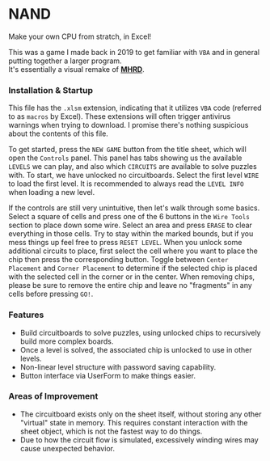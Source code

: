 # NAND

Make your own CPU from stratch, in Excel!

This was a game I made back in 2019 to get familiar with `VBA` and in general putting together a larger program.  
It's essentially a visual remake of <a href="https://store.steampowered.com/app/576030/MHRD/"><b>MHRD</b></a>.</li>

### Installation & Startup

This file has the `.xlsm` extension, indicating that it utilizes `VBA` code (referred to as `macros` by Excel). These extensions will often trigger antivirus warnings when trying to download. I promise there's nothing suspicious about the contents of this file.

To get started, press the `NEW GAME` button from the title sheet, which will open the `Controls` panel. This panel has tabs showing us the available `LEVELS` we can play, and also which `CIRCUITS` are available to solve puzzles with. To start, we have unlocked no circuitboards. Select the first level `WIRE` to load the first level. It is recommended to always read the `LEVEL INFO` when loading a new level.

If the controls are still very unintuitive, then let's walk through some basics. Select a square of cells and press one of the 6 buttons in the `Wire Tools` section to place down some wire. Select an area and press `ERASE` to clear everything in those cells. Try to stay within the marked bounds, but if you mess things up feel free to press `RESET LEVEL`. When you unlock some additional circuits to place, first select the cell where you want to place the chip then press the corresponding button. Toggle between `Center Placement` and `Corner Placement` to determine if the selected chip is placed with the selected cell in the corner or in the center. When removing chips, please be sure to remove the entire chip and leave no "fragments" in any cells before pressing `GO!`.

### Features

- Build circuitboards to solve puzzles, using unlocked chips to recursively build more complex boards.
- Once a level is solved, the associated chip is unlocked to use in other levels.
- Non-linear level structure with password saving capability.
- Button interface via UserForm to make things easier.

### Areas of Improvement

- The circuitboard exists only on the sheet itself, without storing any other "virtual" state in memory. This requires constant interaction with the sheet object, which is not the fastest way to do things.
- Due to how the circuit flow is simulated, excessively winding wires may cause unexpected behavior.
